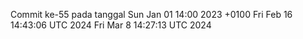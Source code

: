 Commit ke-55 pada tanggal Sun Jan 01 14:00 2023 +0100
Fri Feb 16 14:43:06 UTC 2024
Fri Mar  8 14:27:13 UTC 2024
